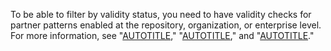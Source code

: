 To be able to filter by validity status, you need to have validity checks for partner patterns enabled at the repository, organization, or enterprise level. For more information, see "[AUTOTITLE](/code-security/secret-scanning/configuring-secret-scanning-for-your-repositories#enabling-validity-checks-for-partner-patterns)," "[AUTOTITLE](/organizations/keeping-your-organization-secure/managing-security-settings-for-your-organization/managing-security-and-analysis-settings-for-your-organization#allowing-validity-checks-for-partner-patterns-in-an-organization)," and "[AUTOTITLE](/admin/code-security/managing-github-advanced-security-for-your-enterprise/managing-github-advanced-security-features-for-your-enterprise#managing-advanced-security-features)."
